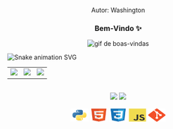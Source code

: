 <div align="center"><br>
Autor: Washington
  
### Bem-Vindo ✨
</div>

<div align="center">
  <img src="200w.gif" width="300px" alt="gif de boas-vindas">
</div>

  ![Snake animation SVG](https://github.com/washingtongomes/washingtongomes/blob/output/github-contribution-grid-snake.svg)
  <br>
  <!-- ![Snake animation GIF](https://github.com/washingtongomes/washingtongomes/blob/output/github-contribution-grid-snake.gif) -->

<table align="center">
<tr>
<td><img src="http://github-profile-summary-cards.vercel.app/api/cards/productive-time?username=washingtongomes&theme=dracula&utcOffset=8"></td>
<td><img src="http://github-profile-summary-cards.vercel.app/api/cards/repos-per-language?username=washingtongomes&theme=dracula"></td>    
<td><img src="http://github-profile-summary-cards.vercel.app/api/cards/stats?username=washingtongomes&theme=dracula"></td>                
</tr>
</table>

<div style="display: inline_block" align="center"><br>
 <a href="mailto:wsgomes600@gmail.com"><img src="https://img.shields.io/badge/-Gmail-%23333?style=for-the-badge&logo=gmail&logoColor=white" target="_blank"></a>
 <a href="https://www.linkedin.com/feed/" target="_blank"><img src="https://img.shields.io/badge/-LinkedIn-%230077B5?style=for-the-badge&logo=linkedin&logoColor=white" target="_blank"></a> 
<br><br>
 
<img align="center" alt="washington-Python" height="30" width="40" src="https://raw.githubusercontent.com/devicons/devicon/master/icons/python/python-original.svg">
<img align="center" alt="washington-html" height="30" width="40" src="https://raw.githubusercontent.com/devicons/devicon/master/icons/html5/html5-original.svg">
<img align="center" alt="washington-CSS" height="30" width="40" src="https://raw.githubusercontent.com/devicons/devicon/master/icons/css3/css3-original.svg">
<img align="center" alt="washington-Javascript" height="30" width="40" src="https://raw.githubusercontent.com/devicons/devicon/master/icons/javascript/javascript-original.svg">  
<img align="center" alt="washington-git" height="30" width="40" src="https://raw.githubusercontent.com/devicons/devicon/master/icons/git/git-original.svg">
<br><br>
</div>


